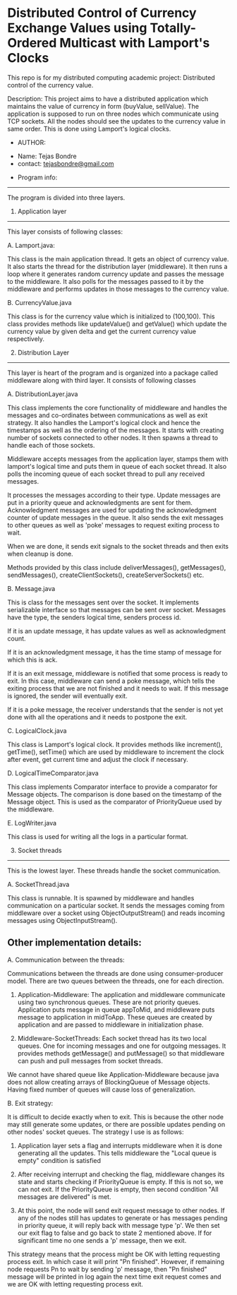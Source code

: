 Distributed Control of Currency Exchange Values using Totally-Ordered Multicast with Lamport's Clocks
=====================================================================================================

This repo is for my distributed computing academic project: Distributed control of the currency value.

Description: This project aims to have a distributed application which maintains the value of currency in form (buyValue, sellValue). The application is supposed to run on three nodes which communicate using TCP sockets. All the nodes should see the updates to the currency value in same order. This is done using Lamport's logical clocks.

* AUTHOR: 

- Name: Tejas Bondre
- contact: tejasbondre@gmail.com


* Program info:
---------------

The program is divided into three layers.


1. Application layer
--------------------

This layer consists of following classes:

A. Lamport.java: 

This class is the main application thread. It gets an object of currency value. It also starts the thread for the distribution layer (middleware). 	It then runs a loop where it generates random currency update and passes the message to the middleware. It also polls for the messages passed to it by the middleware and performs updates in those messages to the currency value.

B. CurrencyValue.java

This class is for the currency value which is initialized to (100,100). This class provides methods like updateValue() and getValue() which update the currency value by given delta and get the current currency value respectively.


2. Distribution Layer
----------------------

This layer is heart of the program and is organized into a package called middleware along with third layer. It consists of following classes

A. DistributionLayer.java

This class implements the core functionality of middleware and handles the messages and co-ordinates between communications as well as exit strategy. It also handles the
Lamport's logical clock and hence the timestamps as well as the ordering of the messages. 	It starts with creating number of sockets connected to other nodes. It then spawns a thread to handle each of those sockets.

Middleware accepts messages from the application layer, stamps them with lamport's logical time and puts them in queue of each socket thread. It also polls the incoming queue of each socket thread to pull any received messages. 

It processes the messages according to their type. Update messages are put in a priority queue and acknowledgments are sent for them. Acknowledgment messages are used for updating the acknowledgment counter of update messages in the queue. It also sends the exit messages to other queues as well as 'poke' messages to request exiting process to wait.

When we are done, it sends exit signals to the socket threads and then exits when cleanup is done.

Methods provided by this class include deliverMessages(), getMessages(), sendMessages(), createClientSockets(), createServerSockets() etc.

B. Message.java

This is class for the messages sent over the socket. It implements serializable interface so that messages can be sent over socket. Messages have the type, the senders logical time, senders process id. 

If it is an update message, it has update values as well as acknowledgment count.

If it is an acknowledgment message, it has the time stamp of message for which this is ack.

If it is an exit message, middleware is notified that some process is ready to exit. In this case, middleware can send a poke message, which tells the exiting process that we are not finished and it needs to wait. If this message is ignored, the sender will eventually exit.

If it is a poke message, the receiver understands that the sender is not yet done with all the operations and it needs to postpone the exit.

C. LogicalClock.java

This class is Lamport's logical clock. It provides methods like increment(), getTime(), setTime() which are used by middleware to increment the clock after event, get current time and adjust the clock if necessary.

D. LogicalTimeComparator.java

This class implements Comparator interface to provide a comparator for Message objects. The comparison is done based on the timestamp of the Message object. This is used as the comparator of PriorityQueue used by the middleware.

E. LogWriter.java

This class is used for writing all the logs in a particular format.



3. Socket threads
------------------

This is the lowest layer. These threads handle the socket communication.

A. SocketThread.java

This class is runnable. It is spawned by middleware and handles communication on a particular socket. It sends the messages coming from middleware over a socket using
ObjectOutputStream() and reads incoming messages using ObjectInputStream().



Other implementation details:
------------------------------

A. Communication between the threads:

Communications between the threads are done using consumer-producer model. There are two queues between the threads, one for each direction.

1. Application-Middleware: The application and middleware communicate using two synchronous queues. These are not priority queues. Application puts message in queue appToMid, and middleware puts message to application in midToApp. These queues are created by application and are passed to middleware in initialization phase.

2. Middleware-SocketThreads: Each socket thread has its two local queues. One for incoming messages and one for outgoing messages. It provides methods getMessage() and putMessage() so that middleware can push and pull messages from socket threads. 

We cannot have shared queue like Application-Middleware because java does not allow creating arrays of BlockingQueue of Message objects. Having fixed number of queues will cause loss of generalization.


B. Exit strategy:

It is difficult to decide exactly when to exit. This is because the other node may still generate some updates, or there are possible updates pending on other nodes' socket queues. The strategy I use is as follows:

1. Application layer sets a flag and interrupts middleware when it is done generating all the updates. This tells middleware the "Local queue is empty" condition is satisfied

2. After receiving interrupt and checking the flag, middleware changes its state and starts checking if PriorityQueue is empty. If this is not so, we can not exit. If the PriorityQueue is empty, then second condition "All messages are delivered" is met.

3. At this point, the node will send exit request message to other nodes. If any of the nodes still has updates to generate or has messages pending in priority queue, it will reply back with message type 'p'. We then set our exit flag to false and go back to state 2 mentioned above. If for significant time no one sends a 'p' message, then we exit.

This strategy means that the process might be OK with letting requesting process exit. In which case it will print "Pn finished". However, if remaining node requests Pn to wait by sending 'p' message, then "Pn finished" message will be printed in log again the next time exit request comes and we are OK with letting requesting process exit.

